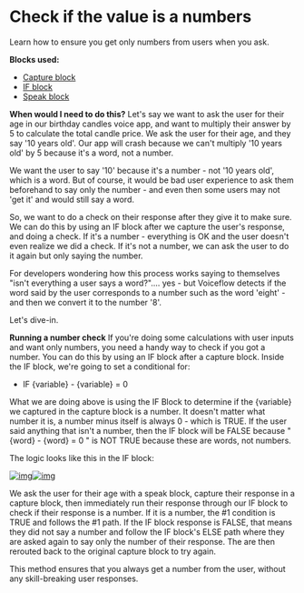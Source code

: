 # Check if the value is a numbers

Learn how to ensure you get only numbers from users when you ask.

**Blocks used:**

- [Capture block](/blocks/capture-block.md)
- [IF block](/blocks/if-block.md)
- [Speak block](/blocks/speak-block.md)

**When would I need to do this?** Let's say we want to ask the user for their age in our birthday candles voice app, and want to multiply their answer by 5 to calculate the total candle price. We ask the user for their age, and they say '10 years old'. Our app will crash because we can't multiply '10 years old' by 5 because it's a word, not a number.

We want the user to say '10' because it's a number - not '10 years old', which is a word. But of course, it would be bad user experience to ask them beforehand to say only the number - and even then some users may not 'get it' and would still say a word.

So, we want to do a check on their response after they give it to make sure. We can do this by using an IF block after we capture the user's response, and doing a check. If it's a number - everything is OK and the user doesn't even realize we did a check. If it's not a number, we can ask the user to do it again but only saying the number.

For developers wondering how this process works saying to themselves "isn't everything a user says a word?".... yes - but Voiceflow detects if the word said by the user corresponds to a number such as the word 'eight' - and then we convert it to the number '8'. 

Let's dive-in.

**Running a number check** If you're doing some calculations with user inputs and want only numbers, you need a handy way to check if you got a number. You can do this by using an IF block after a capture block. Inside the IF block, we're going to set a conditional for:

- IF {variable} - {variable} = 0

What we are doing above is using the IF Block to determine if the {variable} we captured in the capture block is a number. It doesn't matter what number it is, a number minus itself is always 0 - which is TRUE. If the user said anything that isn't a number, then the IF block will be FALSE because "{word} - {word} = 0 " is NOT TRUE because these are words, not numbers.

The logic looks like this in the IF block:

 [![img](https://downloads.intercomcdn.com/i/o/109539378/9da259e28e27b32f06e8111f/image.png)](https://downloads.intercomcdn.com/i/o/109539378/9da259e28e27b32f06e8111f/image.png)[![img](https://downloads.intercomcdn.com/i/o/109539867/2214d563fa3cd76dd4613083/Screen+Recording+2019-03-18+at+05.06+PM.gif)](https://downloads.intercomcdn.com/i/o/109539867/2214d563fa3cd76dd4613083/Screen+Recording+2019-03-18+at+05.06+PM.gif)

We ask the user for their age with a speak block, capture their response in a capture block, then immediately run their response through our IF block to check if their response is a number. If it is a number, the #1 condition is TRUE and follows the #1 path. If the IF block response is FALSE, that means they did not say a number and follow the IF block's ELSE path where they are asked again to say only the number of their response. The are then rerouted back to the original capture block to try again.

This method ensures that you always get a number from the user, without any skill-breaking user responses.